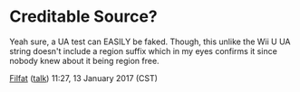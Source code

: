 # Creditable Source?

Yeah sure, a UA test can EASILY be faked. Though, this unlike the Wii U
UA string doesn't include a region suffix which in my eyes confirms it
since nobody knew about it being region free.

[Filfat](User:Filfat "wikilink")
([talk](User%20talk:Filfat.md "wikilink")) 11:27, 13 January 2017 (CST)
